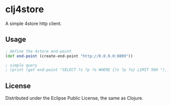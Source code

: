 # clj4store

A simple 4store http client.


## Usage
```clojure
; define the 4store end-point
(def end-point (create-end-point "http://0.0.0.0:8009"))

; simple query 
; (print (get end-point "SELECT ?s ?p ?o WHERE {?s ?p ?o} LIMIT 500 "))
```
## License
Distributed under the Eclipse Public License, the same as Clojure.
